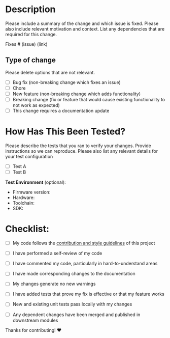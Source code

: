 # Description

Please include a summary of the change and which issue is fixed. Please also include relevant motivation and context. List any dependencies that are required for this change.

Fixes # (issue) (link)

## Type of change

Please delete options that are not relevant.

- [ ] Bug fix (non-breaking change which fixes an issue)
- [ ] Chore
- [ ] New feature (non-breaking change which adds functionality)
- [ ] Breaking change (fix or feature that would cause existing functionality to not work as expected)
- [ ] This change requires a documentation update

# How Has This Been Tested?

Please describe the tests that you ran to verify your changes. Provide instructions so we can reproduce. Please also list any relevant details for your test configuration

- [ ] Test A
- [ ] Test B

**Test Environment** (optional):
* Firmware version:
* Hardware:
* Toolchain:
* SDK:

# Checklist:

- [ ] My code follows the [contribution and style guidelines](./.github/contributing.md) of this project
- [ ] I have performed a self-review of my code
- [ ] I have commented my code, particularly in hard-to-understand areas
- [ ] I have made corresponding changes to the documentation
- [ ] My changes generate no new warnings
- [ ] I have added tests that prove my fix is effective or that my feature works
- [ ] New and existing unit tests pass locally with my changes
- [ ] Any dependent changes have been merged and published in downstream modules


Thanks for contributing! ❤️

